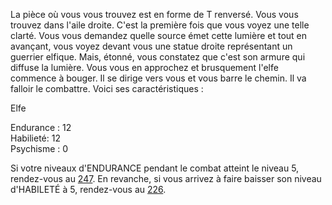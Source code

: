 La pièce où vous vous trouvez est en forme de T renversé. Vous vous trouvez dans l'aile droite. C'est la première fois que vous voyez une telle clarté. Vous vous demandez quelle source émet cette lumière et tout en avançant, vous voyez devant vous une statue droite représentant un guerrier elfique. Mais, étonné, vous constatez que c'est son armure qui diffuse la lumière. Vous vous en approchez et brusquement l'elfe commence à bouger. Il se dirige vers vous et vous barre le chemin. Il va falloir le combattre. Voici ses caractéristiques :

Elfe

Endurance : 12    
Habilieté: 12    
Psychisme : 0

Si votre niveaux d'ENDURANCE pendant le combat atteint le niveau 5, rendez-vous au [247](247). En revanche, si vous arrivez à faire baisser son niveau d'HABILETÉ à 5, rendez-vous au [226](226).